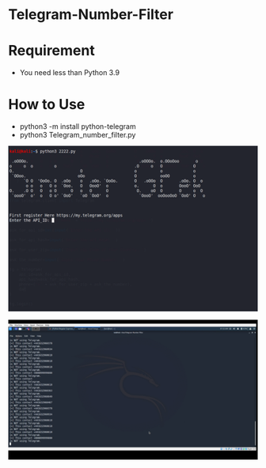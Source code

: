# Telegram-Number-Filter
# Requirement
- You need less than Python 3.9
# How to Use
- python3 -m install python-telegram
- python3 Telegram_number_filter.py

![](images/image.png)

![](images/image2.png)
